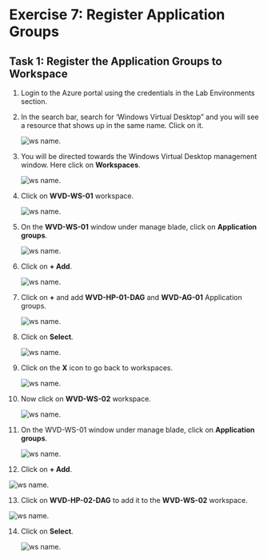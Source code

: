 # Exercise 7: Register Application Groups



## Task 1: Register the Application Groups to Workspace



1. Login to the Azure portal using the credentials in the Lab Environments section.

2. In the search bar, search for ‘Windows Virtual Desktop” and you will see a resource that shows up in the same name. Click on it.

   ![ws name.](media/87.png)
   
   
   
3. You will be directed towards the Windows Virtual Desktop management window. Here click on **Workspaces**.

   ![ws name.](media/88.png)
   
   
   
4. Click on **WVD-WS-01** workspace.

   ![ws name.](media/89.png)
   
   
   
5. On the **WVD-WS-01** window under manage blade, click on **Application groups**.

   ![ws name.](media/90.png)

6. Click on **+ Add**.

   ![ws name.](media/91.png)
   
   
   
7. Click on **+** and add **WVD-HP-01-DAG** and **WVD-AG-01** Application groups.

   ![ws name.](media/wvd16.png)
   
8. Click on **Select**.

   ![ws name.](media/94.png)

9. Click on the **X** icon to go back to workspaces.

   ![ws name.](media/95.png)   
   
10. Now click on **WVD-WS-02** workspace.

    ![ws name.](media/96.png)
    
11. On the WVD-WS-01 window under manage blade, click on **Application groups**.

    ![ws name.](media/97.png)
   
   
   
12. Click on **+ Add**.

   ![ws name.](media/98.png)
   
   
13. Click on **WVD-HP-02-DAG** to add it to the **WVD-WS-02** workspace.

   ![ws name.](media/wvd17.png)
   
   
   
14. Click on **Select**.

    ![ws name.](media/100.png)
  
